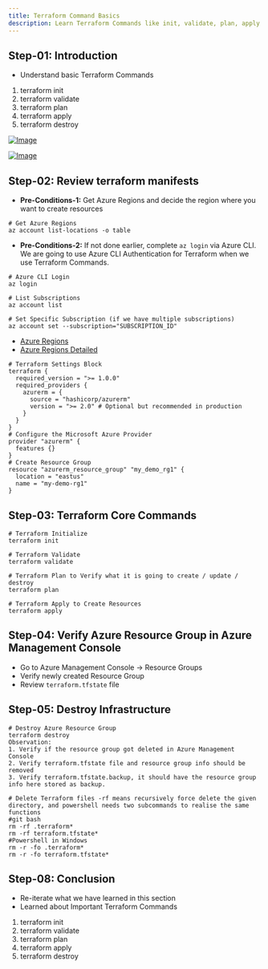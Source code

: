 ```yaml
---
title: Terraform Command Basics
description: Learn Terraform Commands like init, validate, plan, apply and destroy
---
```


## Step-01: Introduction
- Understand basic Terraform Commands
1. terraform init
2. terraform validate
3. terraform plan
4. terraform apply
5. terraform destroy      

[![Image](https://stacksimplify.com/course-images/azure-terraform-workflow-1.png "HashiCorp Certified: Terraform Associate on Azure")](https://stacksimplify.com/course-images/azure-terraform-workflow-1.png)

[![Image](https://stacksimplify.com/course-images/azure-terraform-workflow-2.png "HashiCorp Certified: Terraform Associate on Azure")](https://stacksimplify.com/course-images/azure-terraform-workflow-2.png)

## Step-02: Review terraform manifests
- **Pre-Conditions-1:** Get Azure Regions and decide the region where you want to create resources
```t
# Get Azure Regions
az account list-locations -o table
```
- **Pre-Conditions-2:** If not done earlier, complete `az login` via Azure CLI. We are going to use Azure CLI Authentication for Terraform when we use Terraform Commands. 
```t
# Azure CLI Login
az login

# List Subscriptions
az account list

# Set Specific Subscription (if we have multiple subscriptions)
az account set --subscription="SUBSCRIPTION_ID"
```
- [Azure Regions](https://docs.microsoft.com/en-us/azure/virtual-machines/regions)
- [Azure Regions Detailed](https://docs.microsoft.com/en-us/azure/best-practices-availability-paired-regions#what-are-paired-regions)
```t
# Terraform Settings Block
terraform {
  required_version = ">= 1.0.0"
  required_providers {
    azurerm = {
      source = "hashicorp/azurerm"
      version = ">= 2.0" # Optional but recommended in production
    }    
  }
}
# Configure the Microsoft Azure Provider
provider "azurerm" {
  features {}
}
# Create Resource Group 
resource "azurerm_resource_group" "my_demo_rg1" {
  location = "eastus"
  name = "my-demo-rg1"  
}
```

## Step-03: Terraform Core Commands
```t
# Terraform Initialize
terraform init

# Terraform Validate
terraform validate

# Terraform Plan to Verify what it is going to create / update / destroy
terraform plan

# Terraform Apply to Create Resources
terraform apply 
```

## Step-04: Verify Azure Resource Group in Azure Management Console
- Go to Azure Management Console -> Resource Groups 
- Verify newly created Resource Group
- Review `terraform.tfstate` file 

## Step-05: Destroy Infrastructure
```t
# Destroy Azure Resource Group 
terraform destroy
Observation:
1. Verify if the resource group got deleted in Azure Management Console
2. Verify terraform.tfstate file and resource group info should be removed
3. Verify terraform.tfstate.backup, it should have the resource group info here stored as backup. 

# Delete Terraform files -rf means recursively force delete the given directory, and powershell needs two subcommands to realise the same functions
#git bash
rm -rf .terraform*
rm -rf terraform.tfstate*
#Powershell in Windows
rm -r -fo .terraform*
rm -r -fo terraform.tfstate*
```

## Step-08: Conclusion
- Re-iterate what we have learned in this section
- Learned about Important Terraform Commands
1. terraform init
2. terraform validate
3. terraform plan
4. terraform apply
5. terraform destroy      
 



